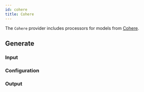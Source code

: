 ```yaml
---
id: cohere
title: Cohere
---
```


The `Cohere` provider includes processors for models from [Cohere](https://cohere.com).

## Generate

### Input

### Configuration

### Output
